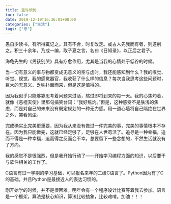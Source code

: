 ```yaml
---
title: 些许烦忧
toc: false
date: 2019-12-19T16:36:01+08:00
categories: ["生活"]
tags: ["思"]
---
```


愚自少读书，有所得辄记之。其有不合，时复改定。或古人先我而有者，则遂削之。积三十余年，乃成一编，取子夏之言，名曰《日知录》，以正后之君子。

海龟先生的《男孩别哭》具有疗愈作用，尤其是当我的心情处于低谷的时候。


当一切有意义的事与物都变成无意义的空与虚时，我还能感知到什么？我的嗅觉、听觉、视觉，我的感觉器官，我收获了什么样的信息？每次当我思考这些问题时，巨大的无意义、乏味扑面而来，但是这是值得的。


因为我似乎只能够靠思考着问题来过活，熬过即将到来的每一天。我的心焦灼着，就像《恶棍天使》里那句搞笑台词：“我好焦灼。”但是，这种感受不是肤浅的焦虑，而是对自己的未来没有既定规划的一种无力感。用一道心墙将自己隔绝在世界之外，笑看风尘。


完成确实比完美更重要，因为我从来没有做过一件完美的事，完美的事情根本不存在。因为我只能做完，这就已经足够了，足够在人世苟活了。追寻是一种幸福，追而不得是一种幸福，追而得之反而会不幸。总要留下一些念想的，不然生活就没有了方向。


我的感觉不是很强烈，但是我开始行动了——开始学习编程方面的知识，以后要干与软件相关的工作了。


C语言有过一学期的学习基础，可以报名来年的二级C语言了。Python因为有了C的基础，并且Python是最接近人的表达习惯的。


刚开始学的时候，并不是很困难。明年会有一个程序设计比赛等着我去参加。语言是一个框架，算法是核心知识，算法比较抽象，比较难啃。加油！！！